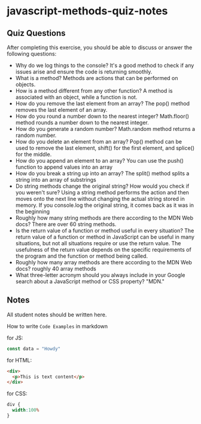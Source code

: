 # javascript-methods-quiz-notes

## Quiz Questions

After completing this exercise, you should be able to discuss or answer the following questions:

- Why do we log things to the console?
It's a good method to check if any issues arise and ensure the code is returning smoothly.
- What is a method?
Methods are actions that can be performed on objects.
- How is a method different from any other function?
A method is associated with an object, while a function is not.
- How do you remove the last element from an array?
The pop() method removes the last element of an array.
- How do you round a number down to the nearest integer?
Math.floor()  method rounds a number down to the nearest integer.
- How do you generate a random number?
Math.random method returns a random number.
- How do you delete an element from an array?
Pop() method can be used to remove the last element, shift() for the first element, and splice() for the middle.
- How do you append an element to an array?
You can use the push() function to append values into an array
- How do you break a string up into an array?
The split() method splits a string into an array of substrings
- Do string methods change the original string? How would you check if you weren't sure?
Using a string method performs the action and then moves onto the next line without changing the actual string stored in memory. If you console.log the original string, it comes back as it was in the beginning
- Roughly how many string methods are there according to the MDN Web docs?
There are over 60 string methods.
- Is the return value of a function or method useful in every situation?
The return value of a function or method in JavaScript can be useful in many situations, but not all situations require or use the return value. The usefulness of the return value depends on the specific requirements of the program and the function or method being called.
- Roughly how many array methods are there according to the MDN Web docs?
roughly 40 array methods
- What three-letter acronym should you always include in your Google search about a JavaScript method or CSS property?
"MDN."
## Notes

All student notes should be written here.


How to write `Code Examples` in markdown

for JS:
```javascript
const data = "Howdy"
```

for HTML:
```html
<div>
  <p>This is text content</p>
</div>
```

for CSS:
```css
div {
  width:100%
}
```
